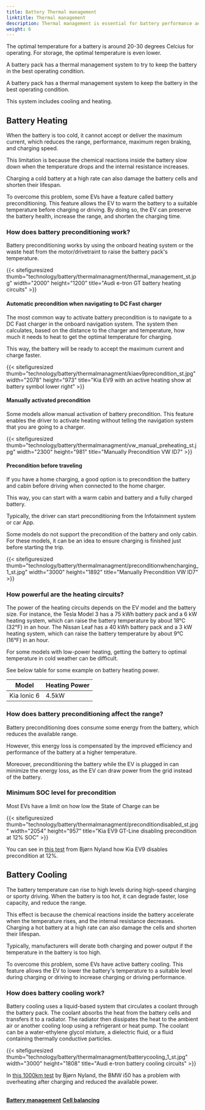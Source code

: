```yaml
---
title: Battery Thermal management 
linktitle: Thermal management 
description: Thermal management is essential for battery performance and health
weight: 6
---
```

<!-- markdownlint-disable MD033 -->
The optimal temperature for a battery is around 20-30 degrees Celcius for operating. For storage, the optimal temperature is even lower.

A battery pack has a thermal management system to try to keep the battery in the best operating condition.

A battery pack has a thermal management system to keep the battery in the best operating condition.

This system includes cooling and heating. 

## Battery Heating

When the battery is too cold, it cannot accept or deliver the maximum current, which reduces the range, performance, maximum regen braking, and charging speed. 

This limitation is because the chemical reactions inside the battery slow down when the temperature drops and the internal resistance increases.

Charging a cold battery at a high rate can also damage the battery cells and shorten their lifespan.

To overcome this problem, some EVs have a feature called battery preconditioning. This feature allows the EV to warm the battery to a suitable temperature before charging or driving. By doing so, the EV can preserve the battery health, increase the range, and shorten the charging time.

### How does battery preconditioning work?

Battery preconditioning works by using the onboard heating system or the waste heat from the motor/drivetraint to raise the battery pack's temperature.

{{< sitefiguresized thumb="technology/battery/thermalmanagment/thermal_management_st.jpg" width="2000" height="1200" title="Audi e-tron GT battery heating circuits" >}}


#### Automatic precondition when navigating to DC Fast charger

The most common way to activate battery precondition is to navigate to a DC Fast charger in the onboard navigation system. The system then calculates, based on the distance to the charger and temperature, how much it needs to heat to get the optimal temperature for charging. 

This way, the battery will be ready to accept the maximum current and charge faster. 

{{< sitefiguresized thumb="technology/battery/thermalmanagment/kiaev9precondition_st.jpg" width="2078" height="973" title="Kia EV9 with an active heating show at battery symbol lower right" >}} 

#### Manually activated precondition

Some models allow manual activation of battery precondition. This feature enables the driver to activate heating without telling the navigation system that you are going to a charger. 

{{< sitefiguresized thumb="technology/battery/thermalmanagment/vw_manual_preheating_st.jpg" width="2300" height="981" title="Manually Precondition VW ID7" >}} 

#### Precondition before traveling

If you have a home charging, a good option is to precondition the battery and cabin before driving when connected to the home charger. 

This way, you can start with a warm cabin and battery and a fully charged battery. 

Typically, the driver can start preconditioning from the Infotainment system or car App.

Some models do not support the precondition of the battery and only cabin. For these models, it can be an idea to ensure charging is finished just before starting the trip. 

{{< sitefiguresized thumb="technology/battery/thermalmanagment/preconditionwhencharging_1_st.jpg" width="3000" height="1892" title="Manually Precondition VW ID7" >}} 


### How powerful are the heating circuits?

The power of the heating circuits depends on the EV model and the battery size. For instance, the Tesla Model 3 has a 75 kWh battery pack and a 6 kW heating system, which can raise the battery temperature by about 18°C (32°F) in an hour. The Nissan Leaf has a 40 kWh battery pack and a 3 kW heating system, which can raise the battery temperature by about 9°C (16°F) in an hour.

For some models with low-power heating, getting the battery to optimal temperature in cold weather can be difficult. 

See below table for some example on battery heating power.

<table class="table table-striped border">
    <thead>
        <tr>
        <th>Model
        </th>
        <th>Heating Power
        </th>
    </thead>
    <tbody>
    <tr>
        <td>Kia Ionic 6</td>
        <td>4.5kW</td>
    </tr>
</tbody>
</table>


### How does battery preconditioning affect the range?

Battery preconditioning does consume some energy from the battery, which reduces the available range. 

However, this energy loss is compensated by the improved efficiency and performance of the battery at a higher temperature. 

Moreover, preconditioning the battery while the EV is plugged in can minimize the energy loss, as the EV can draw power from the grid instead of the battery.

### Minimum SOC level for precondition

Most EVs have a limit on how low the State of Charge can be 

{{< sitefiguresized thumb="technology/battery/thermalmanagment/preconditiondisabled_st.jpg" width="2054" height="957" title="Kia EV9 GT-Line disabling precondition at 12% SOC" >}}

You can see in <a href="https://youtu.be/rKgnVzUJAfA?t=638" target="_blank">this test</a> from Bjørn Nyland how Kia EV9 disables precondition at 12%.

## Battery Cooling 

The battery temperature can rise to high levels during high-speed charging or sporty driving.
When the battery is too hot, it can degrade faster, lose capacity, and reduce the range. 

This effect is because the chemical reactions inside the battery accelerate when the temperature rises, and the internal resistance decreases. Charging a hot battery at a high rate can also damage the cells and shorten their lifespan.

Typically, manufacturers will derate both charging and power output if the temperature in the battery is too high.

To overcome this problem, some EVs have active battery cooling. This feature allows the EV to lower the battery's temperature to a suitable level during charging or driving to increase charging or driving performance. 


### How does battery cooling work?

Battery cooling uses a liquid-based system that circulates a coolant through the battery pack. The coolant absorbs the heat from the battery cells and transfers it to a radiator. The radiator then dissipates the heat to the ambient air or another cooling loop using a refrigerant or heat pump. The coolant can be a water-ethylene glycol mixture, a dielectric fluid, or a fluid containing thermally conductive particles.

{{< sitefiguresized thumb="technology/battery/thermalmanagment/batterycooling_1_st.jpg" width="3000" height="1808" title="Audi e-tron battery cooling circuits" >}} 


In <a href="https://youtu.be/Q0LaUx5I_28?t=412" target="_blank">this 1000km test</a> by Bjørn Nyland, the BMW i50 has a problem with overheating after charging and reduced the available power.

<br />

<div class="mt-3 mb-3">
    <a href="../batterymanagment/" class="text-decoration-none text-black"><strong><i class="bi-arrow-left"></i> Battery management</strong></a>
    <a href="../cellbalancing/" class="text-decoration-none text-black float-end"><strong>Cell balancing <i class="bi-arrow-right"></i></strong></a>
</div>
